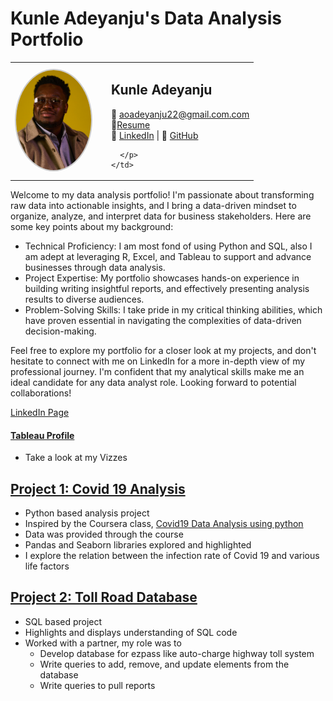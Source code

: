 # Kunle Adeyanju's Data Analysis Portfolio

<table>
  <tr>
    <td width="140px">
      <img src="./resources/image.jpg" width="120px" style="border-radius: 50%; border: 2px solid #ccc;" />
    </td>
    <td>
      <h2>Kunle Adeyanju</h2>
      <p>
        📧 <a href="mailto:aoadeyanju22@gmail.com">aoadeyanju22@gmail.com.com</a><br>
        📄<a href = "https://drive.google.com/file/d/1IGgx5ltA9NuFSunKAdMIkwSBXyfyb7Y6/view?usp=sharing">Resume</a><br>
        💼 <a href="https://www.linkedin.com/in/kunleadeyanju">LinkedIn</a> |
        🧠 <a href="https://github.com/kunleadeyanju">GitHub</a>

      </p>
    </td>
  </tr>
</table>

Welcome to my data analysis portfolio! I'm passionate about transforming raw data into actionable insights, and I bring a data-driven mindset to organize, analyze, and interpret data for business stakeholders. Here are some key points about my background:

* Technical Proficiency: I am most fond of using Python and SQL, also I am adept at leveraging R, Excel, and Tableau to support and advance businesses through data analysis.
* Project Expertise: My portfolio showcases hands-on experience in building writing insightful reports, and effectively presenting analysis results to diverse audiences.
* Problem-Solving Skills: I take pride in my critical thinking abilities, which have proven essential in navigating the complexities of data-driven decision-making.

Feel free to explore my portfolio for a closer look at my projects, and don't hesitate to connect with me on LinkedIn for a more in-depth view of my professional journey. I'm confident that my analytical skills make me an ideal candidate for any data analyst role. Looking forward to potential collaborations!

[LinkedIn Page](https://www.linkedin.com/in/kunleadeyanju)


#### [Tableau Profile](https://public.tableau.com/app/profile/adekunle.adeyanju/vizzes)
* Take a look at my Vizzes


## [Project 1: Covid 19 Analysis](https://github.com/KunleAdeyanju/Covid19Analysis) 

* Python based analysis project
* Inspired by the Coursera class, [Covid19 Data Analysis using python](https://www.coursera.org/projects/covid19-data-analysis-using-python)
* Data was provided through the course
* Pandas and Seaborn libraries explored and highlighted
* I explore the relation between the infection rate of Covid 19 and various life factors

## [Project 2: Toll Road Database](https://github.com/KunleAdeyanju/TollRoadDatabase) 

* SQL based project
* Highlights and displays understanding of SQL code
* Worked with a partner, my role was to 
    * Develop database for ezpass like auto-charge highway toll system
    * Write queries to add, remove, and update elements from the database
    * Write queries to pull reports

